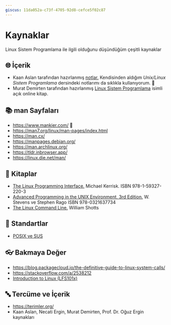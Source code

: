 ```yaml
---
giscus: 11da052a-c73f-4705-92d8-cefce5f02c87
---
```


# Kaynaklar

Linux Sistem Programlama ile ilgili olduğunu düşündüğüm çeşitli kaynaklar

## 🌐 İçerik

- Kaan Aslan tarafından hazırlanmış
  [notlar.](https://github.com/CSD-1993/KursNotlari) Kendisinden aldığım
  *Unix/Linux Sistem Programlama* dersindeki notlarımı da sıklıkla kullanıyorum.
  🌟
- Murat Demirten tarafından hazırlanmış [Linux Sistem
  Programlama](https://demirten.gitbooks.io/linux-sistem-programlama/content/)
  isimli açık online kitap.

## 📚 man Sayfaları

- <https://www.mankier.com/> 🌟
- <https://man7.org/linux/man-pages/index.html>
- <https://man.cx/>
- <https://manpages.debian.org/>
- <https://man.archlinux.org/>
- <https://tldr.inbrowser.app/>
- <https://linux.die.net/man/>

## 📖 Kitaplar

- [The Linux Programming Interface.](https://man7.org/tlpi/) Michael Kerrisk.
  ISBN 978-1-59327-220-3
- [Advanced Programming in the UNIX Environment, 3rd
  Edition.](https://a.co/d/64BHrrD) W. Stevens ve Stephen Rago ISBN
  978-0321637734
- [The Linux Command Line.](http://linuxcommand.org/tlcl.php) William Shotts

## 📝 Standartlar

- [POSIX ve SUS](https://pubs.opengroup.org/onlinepubs/9699919799.2018edition/)

## 👓 Bakmaya Değer

- <https://blog.packagecloud.io/the-definitive-guide-to-linux-system-calls/>
- <https://stackoverflow.com/a/2538212>
- [Introduction to Linux
  (LFS101x)](https://training.linuxfoundation.org/training/introduction-to-linux/)

## 🔤 Tercüme ve İçerik

- <https://terimler.org/>
- Kaan Aslan, Necati Ergin, Murat Demirten, Prof. Dr. Oğuz Ergin kaynakları
